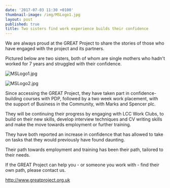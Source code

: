 ```yaml
---
date: '2017-07-03 11:30 +0100'
thumbnail-image: /img/MSLogo1.jpg
layout: post
published: true
title: Two sisters find work experience builds their confidence
---
```



We are always proud at the GREAT Project to share the stories of those who have engaged with the project and its partners.

Pictured below are two sisters, both of whom are single mothers who hadn't worked for 7 years and struggled with their confidence.

![MSLogo1.jpg]({{site.baseurl}}/img/MSLogo1.jpg)

![MSLogo2.jpg]({{site.baseurl}}/img/MSLogo2.jpg)

Since accessing the GREAT Project, they have taken part in confidence-building courses with PDP, followed by a two week work placement, with the support of Business in the Community, with Marks and Spencer plc.

They will be continuing their progress by engaging with LCC Work Clubs, to build on their new skills, develop interview techniques and CV writing skills and make the move towards employment or further training.

They have both reported an increase in confidence that has allowed to take on tasks that they would previously have found daunting.

Their path towards employment and training has been their path, tailored to their needs.

If the GREAT Project can help you - or someone you work with - find their own path, please contact us.

http://www.greatproject.org.uk